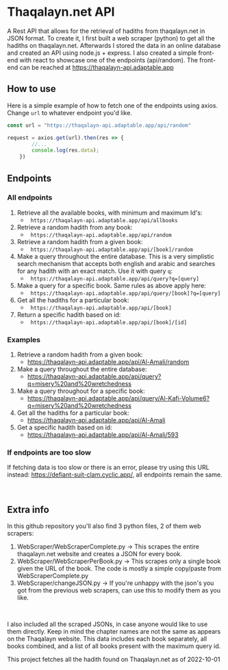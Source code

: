 # Thaqalayn.net API 
A Rest API that allows for the retrieval of hadiths from thaqalayn.net in JSON format. To create it, I first built a web scraper (python) to get all the hadiths on thaqalayn.net. Afterwards I stored the data in an online database and created an API using node.js + express. I also created a simple front-end with react to showcase one of the endpoints (api/random). The front-end can be reached at https://thaqalayn-api.adaptable.app <br>

## How to use
Here is a simple example of how to fetch one of the endpoints using axios. Change ``url`` to whatever endpoint you'd like.<br>
```javascript
const url = "https://thaqalayn-api.adaptable.app/api/random"

request = axios.get(url).then(res => {
        //...
        console.log(res.data);
    })
```

## Endpoints
### All endpoints
1. Retrieve all the available books, with minimum and maximum Id's:
    - `` https://thaqalayn-api.adaptable.app/api/allbooks`` 
2. Retrieve a random hadith from any book:
    - `` https://thaqalayn-api.adaptable.app/api/random`` 
3. Retrieve a random hadith from a given book: 
    - `` https://thaqalayn-api.adaptable.app/api/[book]/random`` 
4. Make a query throughout the entire database. This is a very simplistic search mechanism that accepts both english and arabic and searches for any hadith with an exact match. Use it with query `q`:
    - `` https://thaqalayn-api.adaptable.app/api/query?q=[query]`` 
5. Make a query for a specific book. Same rules as above apply here:
    - `` https://thaqalayn-api.adaptable.app/api/query/[book]?q=[query]`` 
6. Get all the hadiths for a particular book:
    - `` https://thaqalayn-api.adaptable.app/api/[book]`` 
7. Return a specific hadith based on id:
    - `` https://thaqalayn-api.adaptable.app/api/[book]/[id]`` 

### Examples
1. Retrieve a random hadith from a given book: 
    - https://thaqalayn-api.adaptable.app/api/Al-Amali/random
2. Make a query throughout the entire database:
    - https://thaqalayn-api.adaptable.app/api/query?q=misery%20and%20wretchedness
3. Make a query throughout for a specific book:
    - https://thaqalayn-api.adaptable.app/api/query/Al-Kafi-Volume6?q=misery%20and%20wretchedness
4. Get all the hadiths for a particular book:
    - https://thaqalayn-api.adaptable.app/api/Al-Amali
5. Get a specific hadith based on id:
    - https://thaqalayn-api.adaptable.app/api/Al-Amali/593

### If endpoints are too slow
If fetching data is too slow or there is an error, please try using this URL instead: https://defiant-suit-clam.cyclic.app/, all endpoints remain the same.

<br>


## Extra info
In this github repository you'll also find 3 python files, 2 of them web scrapers:
1. WebScraper/WebScraperComplete.py -> This scrapes the entire thaqalayn.net website and creates a JSON for every book.
2. WebScraper/WebScraperPerBook.py -> This scrapes only a single book given the URL of the book. The code is mostly a simple copy/paste from WebScraperComplete.py
3. WebScraper/changeJSON.py -> If you're unhappy with the json's you got from the previous web scrapers, can use this to modify them as you like.
<br>

I also included all the scraped JSONs, in case anyone would like to use them directly. Keep in mind the chapter names are not the same as appears on the Thaqalayn website. This data includes each book separately, all books combined, and a list of all books present with the maximum query id.


This project fetches all the hadith found on Thaqalayn.net as of 2022-10-01